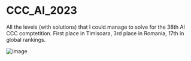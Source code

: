 # CCC_AI_2023
All the levels (with solutions) that I could manage to solve for the 38th AI CCC comptetition. First place in Timisoara, 3rd place in Romania, 17th in global rankings.

![image](https://github.com/eduardhogea/CCC_AI_2023/assets/72266259/a3bee108-0d5f-4227-9ab8-4dc090cfd44d)
